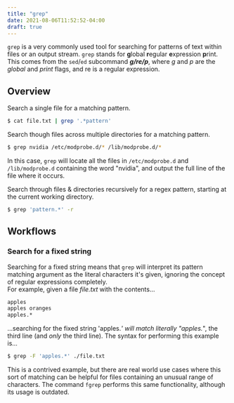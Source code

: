 ```yaml
---
title: "grep"
date: 2021-08-06T11:52:52-04:00
draft: true
---
```


`grep` is a very commonly used tool for searching for patterns of text within
files or an output stream. `grep` stands for **g**lobal **r**egular
**e**xpression **p**rint. This comes from the `sed`/`ed` subcommand
**_g/re/p_**, where _g_ and _p_ are the _global_ and _print_ flags, and re is a
regular expression.

## Overview

Search a single file for a matching pattern.

```bash
$ cat file.txt | grep '.*pattern'
```

Search though files across multiple directories for a matching pattern.

```bash
$ grep nvidia /etc/modprobe.d/* /lib/modprobe.d/*
```

In this case, `grep` will locate all the files in `/etc/modprobe.d` and
`/lib/modprobe.d` containing the word "nvidia", and output the full line of the
file where it occurs.

Search through files & directories recursively for a regex pattern, starting at
the current working directory.

```bash
$ grep 'pattern.*' -r
```

## Workflows

### Search for a fixed string

Searching for a fixed string means that `grep` will interpret its pattern
matching argument as the literal characters it's given, ignoring the concept of
regular expressions completely. <br> For example, given a file _file.txt_ with
the contents...

```txt
apples
apples oranges
apples.*
```

...searching for the fixed string 'apples._' will match literally "apples._",
the third line (and _only_ the third line). The syntax for performing this
example is...

```bash
$ grep -F 'apples.*' ./file.txt
```

This is a contrived example, but there are real world use cases where this sort
of matching can be helpful for files containing an unusual range of characters.
The command `fgrep` performs this same functionality, although its usage is
outdated.
